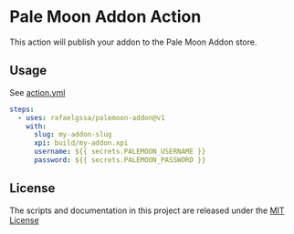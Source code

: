 # Pale Moon Addon Action

This action will publish your addon to the Pale Moon Addon store.

## Usage

See [action.yml](action.yml)

```yaml
steps:
  - uses: rafaelgssa/palemoon-addon@v1
    with:
      slug: my-addon-slug
      xpi: build/my-addon.xpi
      username: ${{ secrets.PALEMOON_USERNAME }}
      password: ${{ secrets.PALEMOON_PASSWORD }}
```

## License

The scripts and documentation in this project are released under the [MIT License](LICENSE)
